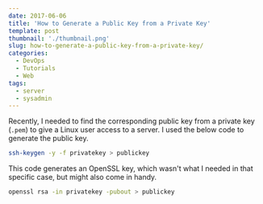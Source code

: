 ```yaml
---
date: 2017-06-06
title: 'How to Generate a Public Key from a Private Key'
template: post
thumbnail: './thumbnail.png'
slug: how-to-generate-a-public-key-from-a-private-key/
categories:
  - DevOps
  - Tutorials
  - Web
tags:
  - server
  - sysadmin
---
```


Recently, I needed to find the corresponding public key from a private key (`.pem`) to give a Linux user access to a server. I used the below code to generate the public key.

```bash
ssh-keygen -y -f privatekey > publickey
```

This code generates an OpenSSL key, which wasn't what I needed in that specific case, but might also come in handy.

```bash
openssl rsa -in privatekey -pubout > publickey
```

